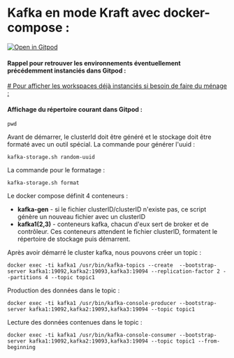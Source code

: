 # Kafka en mode Kraft avec docker-compose :


[![Open in Gitpod](https://gitpod.io/button/open-in-gitpod.svg)](https://gitpod.io/#https://github.com/crystalloide/kafka-kraft
)

#### Rappel pour retrouver les environnements éventuellement précédemment instanciés dans Gitpod :
[# Pour afficher les workspaces déjà instanciés si besoin de faire du ménage :](https://gitpod.io/workspaces)

#### Affichage du répertoire courant dans Gitpod : 

    pwd

Avant de démarrer, le clusterId doit être généré et le stockage doit être formaté avec un outil spécial. La commande pour générer l'uuid :

`kafka-storage.sh random-uuid`

La commande pour le formatage :

`kafka-storage.sh format`

Le docker compose définit 4 conteneurs :

- **kafka-gen** - si le fichier clusterID/clusterID n'existe pas, ce script génère un nouveau fichier avec un clusterID
- **kafka1(2,3)** - conteneurs kafka, chacun d'eux sert de broker et de contrôleur. Ces conteneurs attendent le fichier clusterID, formatent le répertoire de stockage puis démarrent.


Après avoir démarré le cluster kafka, nous pouvons créer un topic :

`docker exec -ti kafka1 /usr/bin/kafka-topics --create  --bootstrap-server kafka1:19092,kafka2:19093,kafka3:19094 --replication-factor 2 --partitions 4 --topic topic1`

Production des données dans le topic :

`docker exec -ti kafka1 /usr/bin/kafka-console-producer --bootstrap-server kafka1:19092,kafka2:19093,kafka3:19094 --topic topic1`

Lecture des données contenues dans le topic :

`docker exec -ti kafka1 /usr/bin/kafka-console-consumer --bootstrap-server kafka1:19092,kafka2:19093,kafka3:19094 --topic topic1 --from-beginning`

